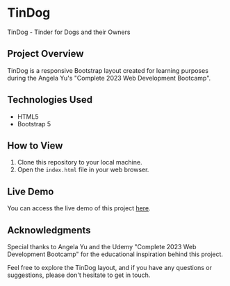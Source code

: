 # TinDog
TinDog - Tinder for Dogs and their Owners

## Project Overview
TinDog is a responsive Bootstrap layout created for learning purposes during the Angela Yu's "Complete 2023 Web Development Bootcamp".

## Technologies Used
- HTML5
- Bootstrap 5

## How to View
1. Clone this repository to your local machine.
2. Open the `index.html` file in your web browser.

## Live Demo

You can access the live demo of this project [here](https://anidev2.github.io/TinDog/).

## Acknowledgments
Special thanks to Angela Yu and the Udemy "Complete 2023 Web Development Bootcamp" for the educational inspiration behind this project.

Feel free to explore the TinDog layout, and if you have any questions or suggestions, please don't hesitate to get in touch.
